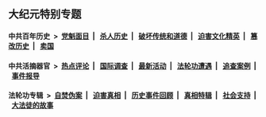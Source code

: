## 大纪元特别专题

#### 中共百年历史 &nbsp;>&nbsp; [党魁面目](indexes/nf1176107/README.md?05160430) &nbsp;| &nbsp; [杀人历史](indexes/nf1176106/README.md?05160430) &nbsp;| &nbsp; [破坏传统和道德](indexes/nf1176106/README.md?05160430) &nbsp;| &nbsp; [迫害文化精英](indexes/nf1176111/README.md?05160430) &nbsp;| &nbsp; [篡改历史](indexes/nf1176115/README.md?05160430) &nbsp;| &nbsp; [卖国](indexes/nf1176117/README.md?05160430) 

#### 中共活摘器官 &nbsp;>&nbsp; [热点评论](indexes/nf5879/README.md?05160430) &nbsp;| &nbsp; [国际调查](indexes/nf5947/README.md?05160430) &nbsp;| &nbsp; [最新活动](indexes/nf5883/README.md?05160430) &nbsp;| &nbsp; [法轮功遭遇](indexes/nf5881/README.md?05160430) &nbsp;| &nbsp; [追查案例](indexes/nf5880/README.md?05160430) &nbsp;| &nbsp; [事件报导](indexes/nf5877/README.md?05160430) 

#### 法轮功专辑 &nbsp;>&nbsp; [自焚伪案](indexes/nf5562/README.md?05160430) &nbsp;| &nbsp; [迫害真相](indexes/nf4379/README.md?05160430) &nbsp;| &nbsp; [历史事件回顾](indexes/nf5793/README.md?05160430) &nbsp;| &nbsp; [真相特辑](indexes/nf4389/README.md?05160430) &nbsp;| &nbsp; [社会支持](indexes/nf4386/README.md?05160430) &nbsp;| &nbsp; [大法徒的故事](indexes/nf1147481/README.md?05160430) 


